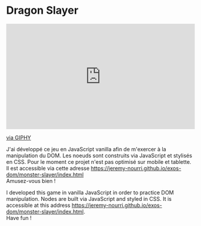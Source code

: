 # Dragon Slayer

<div style="width:100%;height:0;padding-bottom:56%;position:relative;"><iframe src="https://giphy.com/embed/3owvJXPRVdfvynuxZS" width="100%" height="100%" style="position:absolute" frameBorder="0" class="giphy-embed" allowFullScreen></iframe></div><p><a href="https://giphy.com/gifs/gameofthrones-game-of-thrones-hbo-3owvJXPRVdfvynuxZS">via GIPHY</a></p>



J'ai développé ce jeu en JavaScript vanilla afin de m'exercer à la manipulation du DOM. Les noeuds sont construits via JavaScript et stylisés en CSS. Pour le moment ce projet n'est pas optimisé sur mobile et tablette. Il est accessible via cette adresse https://jeremy-nourri.github.io/exos-dom/monster-slayer/index.html \
Amusez-vous bien !

I developed this game in vanilla JavaScript in order to practice DOM manipulation. Nodes are built via JavaScript and styled in CSS. It is accessible at this address https://jeremy-nourri.github.io/exos-dom/monster-slayer/index.html. \
 Have fun !